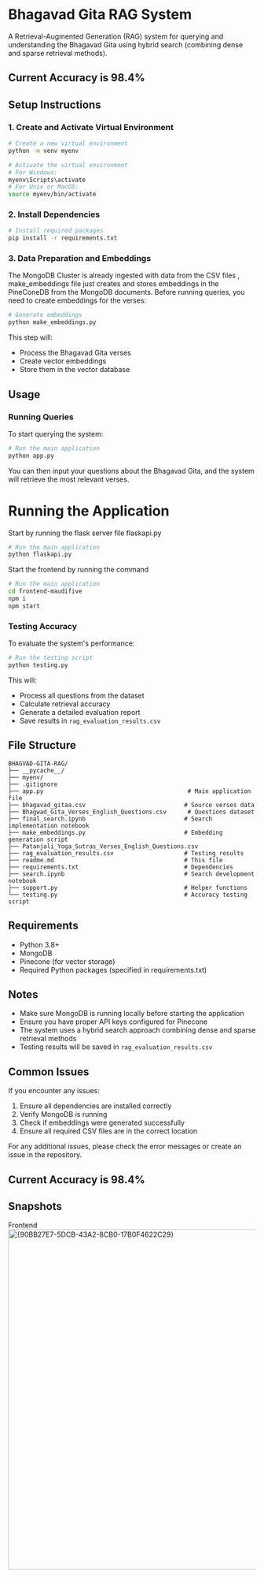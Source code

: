 # Bhagavad Gita RAG System

A Retrieval-Augmented Generation (RAG) system for querying and understanding the Bhagavad Gita using hybrid search (combining dense and sparse retrieval methods).

## Current Accuracy is 98.4%

## Setup Instructions

### 1. Create and Activate Virtual Environment

```bash
# Create a new virtual environment
python -m venv myenv

# Activate the virtual environment
# For Windows:
myenv\Scripts\activate
# For Unix or MacOS:
source myenv/bin/activate
```

### 2. Install Dependencies

```bash
# Install required packages
pip install -r requirements.txt
```

### 3. Data Preparation and Embeddings

The MongoDB Cluster is already ingested with data from the CSV files , make_embeddings file just creates and stores embeddings in the PineConeDB from the MongoDB documents.
Before running queries, you need to create embeddings for the verses:

```bash
# Generate embeddings
python make_embeddings.py
```

This step will:

- Process the Bhagavad Gita verses
- Create vector embeddings
- Store them in the vector database

## Usage

### Running Queries

To start querying the system:

```bash
# Run the main application
python app.py
```

You can then input your questions about the Bhagavad Gita, and the system will retrieve the most relevant verses.

# Running the Application

Start by running the flask server file flaskapi.py

```bash
# Run the main application
python flaskapi.py
```

Start the frontend by running the command

```bash
# Run the main application
cd frontend-maudifive
npm i
npm start
```


### Testing Accuracy

To evaluate the system's performance:

```bash
# Run the testing script
python testing.py
```

This will:

- Process all questions from the dataset
- Calculate retrieval accuracy
- Generate a detailed evaluation report
- Save results in `rag_evaluation_results.csv`

## File Structure

```
BHAGVAD-GITA-RAG/
├── __pycache__/
├── myenv/
├── .gitignore
├── app.py                                         # Main application file
├── bhagavad_gitaa.csv                            # Source verses data
├── Bhagwad_Gita_Verses_English_Questions.csv      # Questions dataset
├── final_search.ipynb                            # Search implementation notebook
├── make_embeddings.py                            # Embedding generation script
├── Patanjali_Yoga_Sutras_Verses_English_Questions.csv
├── rag_evaluation_results.csv                    # Testing results
├── readme.md                                     # This file
├── requirements.txt                              # Dependencies
├── search.ipynb                                  # Search development notebook
├── support.py                                    # Helper functions
└── testing.py                                    # Accuracy testing script
```

## Requirements

- Python 3.8+
- MongoDB
- Pinecone (for vector storage)
- Required Python packages (specified in requirements.txt)

## Notes

- Make sure MongoDB is running locally before starting the application
- Ensure you have proper API keys configured for Pinecone
- The system uses a hybrid search approach combining dense and sparse retrieval methods
- Testing results will be saved in `rag_evaluation_results.csv`

## Common Issues

If you encounter any issues:

1. Ensure all dependencies are installed correctly
2. Verify MongoDB is running
3. Check if embeddings were generated successfully
4. Ensure all required CSV files are in the correct location

For any additional issues, please check the error messages or create an issue in the repository.

## Current Accuracy is 98.4%

## Snapshots
Frontend
<img width="691" alt="{90BB27E7-5DCB-43A2-8CB0-17B0F4622C29}" src="https://github.com/user-attachments/assets/d0976bff-2d37-486b-a459-87ff801a2e34" />


